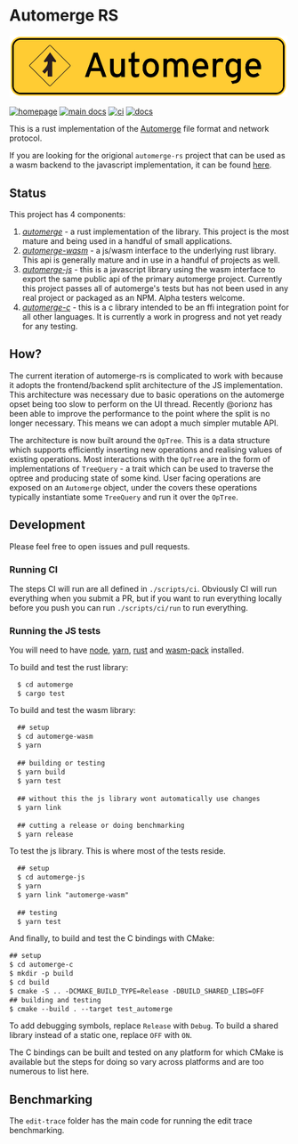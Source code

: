 # Automerge RS

<img src='./img/sign.svg' width='500' alt='Automerge logo' />

[![homepage](https://img.shields.io/badge/homepage-published-informational)](https://automerge.org/)
[![main docs](https://img.shields.io/badge/docs-main-informational)](https://automerge.org/automerge-rs/automerge/)
[![ci](https://github.com/automerge/automerge-rs/actions/workflows/ci.yaml/badge.svg)](https://github.com/automerge/automerge-rs/actions/workflows/ci.yaml)
[![docs](https://github.com/automerge/automerge-rs/actions/workflows/docs.yaml/badge.svg)](https://github.com/automerge/automerge-rs/actions/workflows/docs.yaml)

This is a rust implementation of the [Automerge](https://github.com/automerge/automerge) file format and network protocol.

If you are looking for the origional `automerge-rs` project that can be used as a wasm backend to the javascript implementation, it can be found [here](https://github.com/automerge/automerge-rs/tree/automerge-1.0).

## Status

This project has 4 components:

1. [_automerge_](automerge) - a rust implementation of the library. This project is the most mature and being used in a handful of small applications.
2. [_automerge-wasm_](automerge-wasm) - a js/wasm interface to the underlying rust library. This api is generally mature and in use in a handful of projects as well.
3. [_automerge-js_](automerge-js) - this is a javascript library using the wasm interface to export the same public api of the primary automerge project. Currently this project passes all of automerge's tests but has not been used in any real project or packaged as an NPM. Alpha testers welcome.
4. [_automerge-c_](automerge-c) - this is a c library intended to be an ffi integration point for all other languages. It is currently a work in progress and not yet ready for any testing.

## How?

The current iteration of automerge-rs is complicated to work with because it
adopts the frontend/backend split architecture of the JS implementation. This
architecture was necessary due to basic operations on the automerge opset being
too slow to perform on the UI thread. Recently @orionz has been able to improve
the performance to the point where the split is no longer necessary. This means
we can adopt a much simpler mutable API.

The architecture is now built around the `OpTree`. This is a data structure
which supports efficiently inserting new operations and realising values of
existing operations. Most interactions with the `OpTree` are in the form of
implementations of `TreeQuery` - a trait which can be used to traverse the
optree and producing state of some kind. User facing operations are exposed on
an `Automerge` object, under the covers these operations typically instantiate
some `TreeQuery` and run it over the `OpTree`.

## Development

Please feel free to open issues and pull requests.

### Running CI

The steps CI will run are all defined in `./scripts/ci`. Obviously CI will run
everything when you submit a PR, but if you want to run everything locally
before you push you can run `./scripts/ci/run` to run everything.

### Running the JS tests

You will need to have [node](https://nodejs.org/en/), [yarn](https://yarnpkg.com/getting-started/install), [rust](https://rustup.rs/) and [wasm-pack](https://rustwasm.github.io/wasm-pack/installer/) installed.

To build and test the rust library:

```shell
  $ cd automerge
  $ cargo test
```

To build and test the wasm library:

```shell
  ## setup
  $ cd automerge-wasm
  $ yarn

  ## building or testing
  $ yarn build
  $ yarn test

  ## without this the js library wont automatically use changes
  $ yarn link

  ## cutting a release or doing benchmarking
  $ yarn release
```

To test the js library. This is where most of the tests reside.

```shell
  ## setup
  $ cd automerge-js
  $ yarn
  $ yarn link "automerge-wasm"

  ## testing
  $ yarn test
```

And finally, to build and test the C bindings with CMake:

```shell
## setup
$ cd automerge-c
$ mkdir -p build
$ cd build
$ cmake -S .. -DCMAKE_BUILD_TYPE=Release -DBUILD_SHARED_LIBS=OFF
## building and testing
$ cmake --build . --target test_automerge
```
To add debugging symbols, replace `Release` with `Debug`.
To build a shared library instead of a static one, replace `OFF` with `ON`.

The C bindings can be built and tested on any platform for which CMake is
available but the steps for doing so vary across platforms and are too numerous
to list here.

## Benchmarking

The `edit-trace` folder has the main code for running the edit trace benchmarking.
